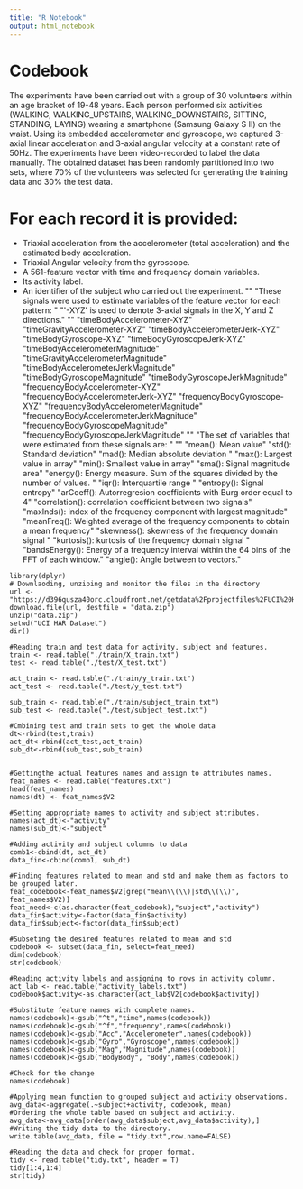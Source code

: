 ```yaml
---
title: "R Notebook"
output: html_notebook
---
```


Codebook 
=================
  The experiments have been carried out with a group of 30 volunteers within an age bracket of 19-48 years. Each person performed six activities (WALKING, WALKING_UPSTAIRS, WALKING_DOWNSTAIRS, SITTING, STANDING, LAYING) wearing a smartphone (Samsung Galaxy S II) on the waist. Using its embedded accelerometer and gyroscope, we captured 3-axial linear acceleration and 3-axial angular velocity at a constant rate of 50Hz. The experiments have been video-recorded to label the data manually. The obtained dataset has been randomly partitioned into two sets, where 70% of the volunteers was selected for generating the training data and 30% the test data. 


For each record it is provided:
  ======================================
  
  - Triaxial acceleration from the accelerometer (total acceleration) and the estimated body acceleration.
- Triaxial Angular velocity from the gyroscope. 
- A 561-feature vector with time and frequency domain variables. 
- Its activity label. 
- An identifier of the subject who carried out the experiment.
""
"These signals were used to estimate variables of the feature vector for each pattern:  "
"'-XYZ' is used to denote 3-axial signals in the X, Y and Z directions."
""
"timeBodyAccelerometer-XYZ"
"timeGravityAccelerometer-XYZ"
"timeBodyAccelerometerJerk-XYZ"
"timeBodyGyroscope-XYZ"
"timeBodyGyroscopeJerk-XYZ"
"timeBodyAccelerometerMagnitude"
"timeGravityAccelerometerMagnitude"
"timeBodyAccelerometerJerkMagnitude"
"timeBodyGyroscopeMagnitude"
"timeBodyGyroscopeJerkMagnitude"
"frequencyBodyAccelerometer-XYZ"
"frequencyBodyAccelerometerJerk-XYZ"
"frequencyBodyGyroscope-XYZ"
"frequencyBodyAccelerometerMagnitude"
"frequencyBodyAccelerometerJerkMagnitude"
"frequencyBodyGyroscopeMagnitude"
"frequencyBodyGyroscopeJerkMagnitude"
""
"The set of variables that were estimated from these signals are: "
""
"mean(): Mean value"
"std(): Standard deviation"
"mad(): Median absolute deviation "
"max(): Largest value in array"
"min(): Smallest value in array"
"sma(): Signal magnitude area"
"energy(): Energy measure. Sum of the squares divided by the number of values. "
"iqr(): Interquartile range "
"entropy(): Signal entropy"
"arCoeff(): Autorregresion coefficients with Burg order equal to 4"
"correlation(): correlation coefficient between two signals"
"maxInds(): index of the frequency component with largest magnitude"
"meanFreq(): Weighted average of the frequency components to obtain a mean frequency"
"skewness(): skewness of the frequency domain signal "
"kurtosis(): kurtosis of the frequency domain signal "
"bandsEnergy(): Energy of a frequency interval within the 64 bins of the FFT of each window."
"angle(): Angle between to vectors."

```{r}
library(dplyr)
# Downlaoding, unziping and monitor the files in the directory
url <- "https://d396qusza40orc.cloudfront.net/getdata%2Fprojectfiles%2FUCI%20HAR%20Dataset.zip"
download.file(url, destfile = "data.zip")
unzip("data.zip")
setwd("UCI HAR Dataset")
dir()

```


```{r}
#Reading train and test data for activity, subject and features.
train <- read.table("./train/X_train.txt")
test <- read.table("./test/X_test.txt")

act_train <- read.table("./train/y_train.txt")
act_test <- read.table("./test/y_test.txt")

sub_train <- read.table("./train/subject_train.txt")
sub_test <- read.table("./test/subject_test.txt")
```


```{r}
#Cmbining test and train sets to get the whole data
dt<-rbind(test,train)
act_dt<-rbind(act_test,act_train)
sub_dt<-rbind(sub_test,sub_train)
```


```{r}

#Gettingthe actual features names and assign to attributes names.
feat_names <- read.table("features.txt")
head(feat_names)
names(dt) <- feat_names$V2

#Setting appropriate names to activity and subject attributes.
names(act_dt)<-"activity"
names(sub_dt)<-"subject"

```


```{r}
#Adding activity and subject columns to data
comb1<-cbind(dt, act_dt)
data_fin<-cbind(comb1, sub_dt)

#Finding features related to mean and std and make them as factors to be grouped later.
feat_codebook<-feat_names$V2[grep("mean\\(\\)|std\\(\\)", feat_names$V2)]
feat_need<-c(as.character(feat_codebook),"subject","activity")
data_fin$activity<-factor(data_fin$activity)
data_fin$subject<-factor(data_fin$subject)
```


```{r}
#Subseting the desired features related to mean and std
codebook <- subset(data_fin, select=feat_need)
dim(codebook)
str(codebook)
```


```{r}
#Reading activity labels and assigning to rows in activity column.
act_lab <- read.table("activity_labels.txt")
codebook$activity<-as.character(act_lab$V2[codebook$activity])

#Substitute feature names with complete names.
names(codebook)<-gsub("^t","time",names(codebook))
names(codebook)<-gsub("^f","frequency",names(codebook))
names(codebook)<-gsub("Acc","Accelerometer",names(codebook))
names(codebook)<-gsub("Gyro","Gyroscope",names(codebook))
names(codebook)<-gsub("Mag","Magnitude",names(codebook))
names(codebook)<-gsub("BodyBody", "Body",names(codebook))

#Check for the change
names(codebook)
```


```{r}
#Applying mean function to grouped subject and activity observations.
avg_data<-aggregate(.~subject+activity, codebook, mean)
#Ordering the whole table based on subject and activity.
avg_data<-avg_data[order(avg_data$subject,avg_data$activity),]
#Writing the tidy data to the directory.
write.table(avg_data, file = "tidy.txt",row.name=FALSE)

#Reading the data and check for proper format.
tidy <- read.table("tidy.txt", header = T)
tidy[1:4,1:4]
str(tidy)
```
